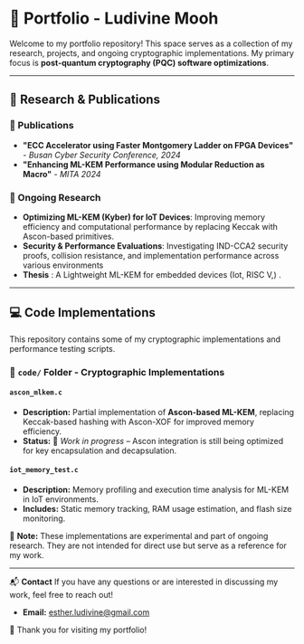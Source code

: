 # 📌 Portfolio - Ludivine Mooh

Welcome to my portfolio repository! This space serves as a collection of my research, projects, and ongoing cryptographic implementations. My primary focus is **post-quantum cryptography (PQC) software optimizations**.

---

## 📖 Research & Publications

### **🔹 Publications**
- **"ECC Accelerator using Faster Montgomery Ladder on FPGA Devices"** - *Busan Cyber Security Conference, 2024*
- **"Enhancing ML-KEM Performance using Modular Reduction as Macro"** - *MITA 2024*

### **🔹 Ongoing Research**
- **Optimizing ML-KEM (Kyber) for IoT Devices**: Improving memory efficiency and computational performance by replacing Keccak with Ascon-based primitives.
- **Security & Performance Evaluations**: Investigating IND-CCA2 security proofs, collision resistance, and implementation performance across various environments
- **Thesis** : A Lightweight ML-KEM for embedded devices (Iot, RISC V,) .

---

## 💻 Code Implementations
This repository contains some of my cryptographic implementations and performance testing scripts.

### **🔹 `code/` Folder - Cryptographic Implementations**

#### `ascon_mlkem.c`
- **Description:** Partial implementation of **Ascon-based ML-KEM**, replacing Keccak-based hashing with Ascon-XOF for improved memory efficiency.
- **Status:** 🚧 *Work in progress* – Ascon integration is still being optimized for key encapsulation and decapsulation.

#### `iot_memory_test.c`
- **Description:** Memory profiling and execution time analysis for ML-KEM in IoT environments.
- **Includes:** Static memory tracking, RAM usage estimation, and flash size monitoring.

📌 **Note:** These implementations are experimental and part of ongoing research. They are not intended for direct use but serve as a reference for my work.

---

 📬 **Contact**
If you have any questions or are interested in discussing my work, feel free to reach out!
- **Email:** esther.ludivine@gmail.com
  

🚀 Thank you for visiting my portfolio!

